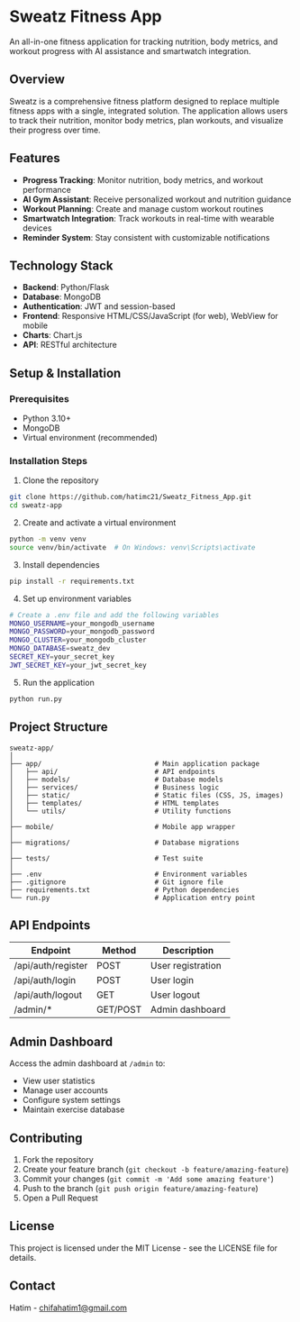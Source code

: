 # Sweatz Fitness App

An all-in-one fitness application for tracking nutrition, body metrics, and workout progress with AI assistance and smartwatch integration.

## Overview

Sweatz is a comprehensive fitness platform designed to replace multiple fitness apps with a single, integrated solution. The application allows users to track their nutrition, monitor body metrics, plan workouts, and visualize their progress over time.

## Features

- **Progress Tracking**: Monitor nutrition, body metrics, and workout performance
- **AI Gym Assistant**: Receive personalized workout and nutrition guidance
- **Workout Planning**: Create and manage custom workout routines
- **Smartwatch Integration**: Track workouts in real-time with wearable devices
- **Reminder System**: Stay consistent with customizable notifications

## Technology Stack

- **Backend**: Python/Flask
- **Database**: MongoDB
- **Authentication**: JWT and session-based
- **Frontend**: Responsive HTML/CSS/JavaScript (for web), WebView for mobile
- **Charts**: Chart.js
- **API**: RESTful architecture

## Setup & Installation

### Prerequisites
- Python 3.10+
- MongoDB
- Virtual environment (recommended)

### Installation Steps

1. Clone the repository
```bash
git clone https://github.com/hatimc21/Sweatz_Fitness_App.git
cd sweatz-app
```

2. Create and activate a virtual environment
```bash
python -m venv venv
source venv/bin/activate  # On Windows: venv\Scripts\activate
```

3. Install dependencies
```bash
pip install -r requirements.txt
```

4. Set up environment variables
```bash
# Create a .env file and add the following variables
MONGO_USERNAME=your_mongodb_username
MONGO_PASSWORD=your_mongodb_password
MONGO_CLUSTER=your_mongodb_cluster
MONGO_DATABASE=sweatz_dev
SECRET_KEY=your_secret_key
JWT_SECRET_KEY=your_jwt_secret_key
```

5. Run the application
```bash
python run.py
```

## Project Structure

```
sweatz-app/
│
├── app/                            # Main application package
│   ├── api/                        # API endpoints
│   ├── models/                     # Database models
│   ├── services/                   # Business logic
│   ├── static/                     # Static files (CSS, JS, images)
│   ├── templates/                  # HTML templates
│   └── utils/                      # Utility functions
│
├── mobile/                         # Mobile app wrapper
│
├── migrations/                     # Database migrations
│
├── tests/                          # Test suite
│
├── .env                            # Environment variables
├── .gitignore                      # Git ignore file
├── requirements.txt                # Python dependencies
└── run.py                          # Application entry point
```

## API Endpoints

| Endpoint | Method | Description |
|----------|--------|-------------|
| /api/auth/register | POST | User registration |
| /api/auth/login | POST | User login |
| /api/auth/logout | GET | User logout |
| /admin/* | GET/POST | Admin dashboard |

## Admin Dashboard

Access the admin dashboard at `/admin` to:
- View user statistics
- Manage user accounts
- Configure system settings
- Maintain exercise database

## Contributing

1. Fork the repository
2. Create your feature branch (`git checkout -b feature/amazing-feature`)
3. Commit your changes (`git commit -m 'Add some amazing feature'`)
4. Push to the branch (`git push origin feature/amazing-feature`)
5. Open a Pull Request

## License

This project is licensed under the MIT License - see the LICENSE file for details.

## Contact

Hatim - chifahatim1@gmail.com

